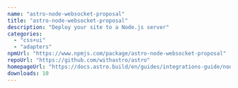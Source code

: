 ```yaml
---
name: "astro-node-websocket-proposal"
title: "astro-node-websocket-proposal"
description: "Deploy your site to a Node.js server"
categories:
  - "css+ui"
  - "adapters"
npmUrl: "https://www.npmjs.com/package/astro-node-websocket-proposal"
repoUrl: "https://github.com/withastro/astro"
homepageUrl: "https://docs.astro.build/en/guides/integrations-guide/node/"
downloads: 10
---
```

